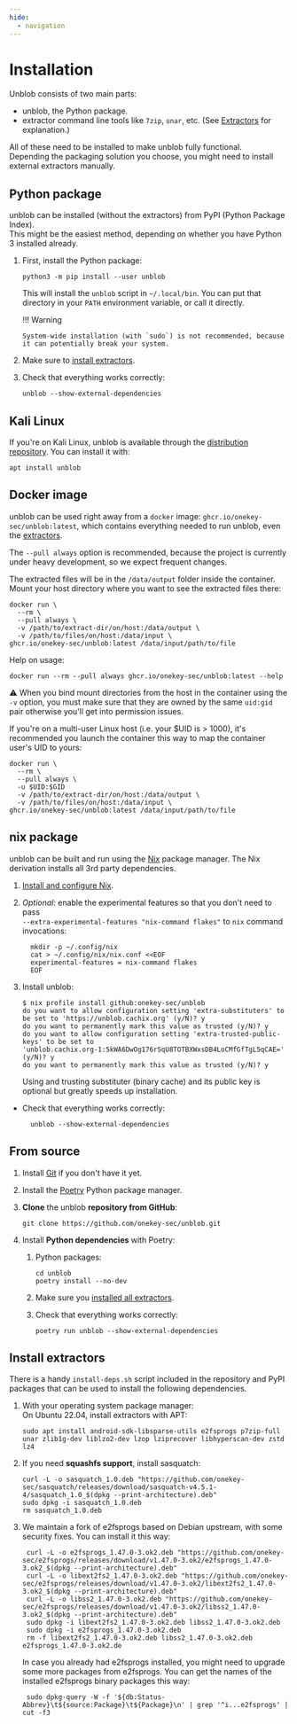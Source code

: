 ```yaml
---
hide:
  - navigation
---
```


# Installation

Unblob consists of two main parts:

- unblob, the Python package.
- extractor command line tools like `7zip`, `unar`, etc. (See [Extractors](./extractors.md) for explanation.)

All of these need to be installed to make unblob fully functional.  
Depending the packaging solution you choose, you might need to
install external extractors manually.

## Python package

unblob can be installed (without the extractors) from PyPI (Python Package Index).  
This might be the easiest method, depending on whether you have Python 3 installed already.

1.  First, install the Python package:

        python3 -m pip install --user unblob

    This will install the `unblob` script in `~/.local/bin`. You can put that
    directory in your `PATH` environment variable, or call it directly.

    !!! Warning

        System-wide installation (with `sudo`) is not recommended, because it can potentially break your system.

2.  Make sure to [install extractors](#install-extractors).

3.  Check that everything works correctly:

        unblob --show-external-dependencies

## Kali Linux

If you're on Kali Linux, unblob is available through the [distribution
repository](https://www.kali.org/tools/unblob/). You can install it with:

```
apt install unblob
```

## Docker image

unblob can be used right away from a `docker` image: `ghcr.io/onekey-sec/unblob:latest`,
which contains everything needed to run unblob, even the [extractors](extractors.md).

The `--pull always` option is recommended, because the project is currently under heavy development, so we expect frequent changes.

The extracted files will be in the `/data/output` folder inside the container. Mount
your host directory where you want to see the extracted files there:

```console
docker run \
  --rm \
  --pull always \
  -v /path/to/extract-dir/on/host:/data/output \
  -v /path/to/files/on/host:/data/input \
ghcr.io/onekey-sec/unblob:latest /data/input/path/to/file
```

Help on usage:

```shell
docker run --rm --pull always ghcr.io/onekey-sec/unblob:latest --help
```

⚠️  When you bind mount directories from the host in the container using the `-v` option, you must
make sure that they are owned by the same `uid:gid` pair otherwise you'll get
into permission issues.

If you're on a multi-user Linux host (i.e. your $UID is > 1000), it's recommended you
launch the container this way to map the container user's UID to yours:

```console
docker run \
  --rm \
  --pull always \
  -u $UID:$GID
  -v /path/to/extract-dir/on/host:/data/output \
  -v /path/to/files/on/host:/data/input \
ghcr.io/onekey-sec/unblob:latest /data/input/path/to/file
```

## nix package

unblob can be built and run using the [Nix](https://nixos.org) package manager.
The Nix derivation installs all 3rd party dependencies.

1.  [Install and configure Nix](https://nixos.org/download.html).

1.  _Optional_: enable the experimental features so that you don't need to pass  
    `--extra-experimental-features "nix-command flakes"` to `nix` command invocations:

          mkdir -p ~/.config/nix
          cat > ~/.config/nix/nix.conf <<EOF
          experimental-features = nix-command flakes
          EOF

1.  Install unblob:

        $ nix profile install github:onekey-sec/unblob
        do you want to allow configuration setting 'extra-substituters' to be set to 'https://unblob.cachix.org' (y/N)? y
        do you want to permanently mark this value as trusted (y/N)? y
        do you want to allow configuration setting 'extra-trusted-public-keys' to be set to
        'unblob.cachix.org-1:5kWA6DwOg176rSqU8TOTBXWxsDB4LoCMfGfTgL5qCAE=' (y/N)? y
        do you want to permanently mark this value as trusted (y/N)? y

    Using and trusting substituter (binary cache) and its public key is optional but greatly speeds up installation.

- Check that everything works correctly:

        unblob --show-external-dependencies

## From source

1.  Install [Git](https://git-scm.com/download/) if you don't have it yet.
2.  Install the [Poetry](https://python-poetry.org/docs/#installation) Python package manager.
3.  **Clone** the unblob **repository from GitHub**:

        git clone https://github.com/onekey-sec/unblob.git

4.  Install **Python dependencies** with Poetry:

    1.  Python packages:

            cd unblob
            poetry install --no-dev

    2.  Make sure you [installed all extractors](#install-extractors).

    3.  Check that everything works correctly:

            poetry run unblob --show-external-dependencies

## Install extractors

There is a handy `install-deps.sh` script included in the repository and PyPI packages that can be used to install the following dependencies.

1.  With your operating system package manager:  
    On Ubuntu 22.04, install extractors with APT:

        sudo apt install android-sdk-libsparse-utils e2fsprogs p7zip-full unar zlib1g-dev liblzo2-dev lzop lziprecover libhyperscan-dev zstd lz4

2.  If you need **squashfs support**, install sasquatch:

        curl -L -o sasquatch_1.0.deb "https://github.com/onekey-sec/sasquatch/releases/download/sasquatch-v4.5.1-4/sasquatch_1.0_$(dpkg --print-architecture).deb"
        sudo dpkg -i sasquatch_1.0.deb
        rm sasquatch_1.0.deb

4. We maintain a fork of e2fsprogs based on Debian upstream, with some security fixes. You can install it this way:

        curl -L -o e2fsprogs_1.47.0-3.ok2.deb "https://github.com/onekey-sec/e2fsprogs/releases/download/v1.47.0-3.ok2/e2fsprogs_1.47.0-3.ok2_$(dpkg --print-architecture).deb"
        curl -L -o libext2fs2_1.47.0-3.ok2.deb "https://github.com/onekey-sec/e2fsprogs/releases/download/v1.47.0-3.ok2/libext2fs2_1.47.0-3.ok2_$(dpkg --print-architecture).deb"
        curl -L -o libss2_1.47.0-3.ok2.deb "https://github.com/onekey-sec/e2fsprogs/releases/download/v1.47.0-3.ok2/libss2_1.47.0-3.ok2_$(dpkg --print-architecture).deb"
        sudo dpkg -i libext2fs2_1.47.0-3.ok2.deb libss2_1.47.0-3.ok2.deb
        sudo dpkg -i e2fsprogs_1.47.0-3.ok2.deb
        rm -f libext2fs2_1.47.0-3.ok2.deb libss2_1.47.0-3.ok2.deb e2fsprogs_1.47.0-3.ok2.de

   In case you already had e2fsprogs installed, you might need to upgrade some more packages from e2fsprogs.
   You can get the names of the installed e2fsprogs binary packages this way:

        sudo dpkg-query -W -f '${db:Status-Abbrev}\t${source:Package}\t${Package}\n' | grep '^i...e2fsprogs' | cut -f3
